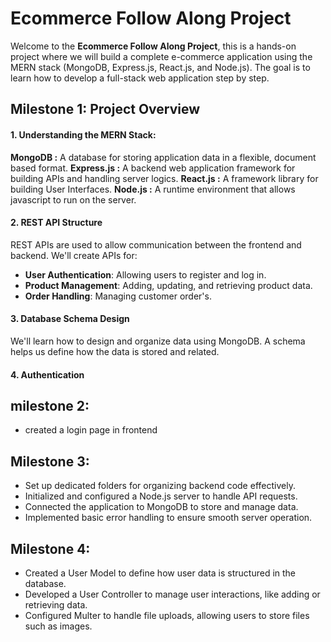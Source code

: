 # Ecommerce Follow Along Project
Welcome to the **Ecommerce Follow Along Project**, this is a hands-on project where we will build a complete e-commerce application using the MERN stack (MongoDB, Express.js, React.js, and Node.js). The goal is to learn how to develop a full-stack web application step by step.


## Milestone 1: Project Overview

#### 1. Understanding the MERN Stack:
 **MongoDB :** A database for storing application data in a flexible, document based format.
 **Express.js :** A backend web application framework for building APIs and handling server logics.
 **React.js :** A framework library for building User Interfaces.
 **Node.js :** A runtime environment that allows javascript to run on the server.

#### 2. REST API Structure
REST APIs are used to allow communication between the frontend and backend.
We'll create APIs for:
- **User Authentication**: Allowing users to register and log in.
- **Product Management**: Adding, updating, and retrieving product data.
- **Order Handling**: Managing customer order's.

#### 3. Database Schema Design
We'll learn how to design and organize data using MongoDB. A schema helps us define how the data is stored and related.


#### 4. Authentication

## milestone 2:

+ created a login page in frontend

## Milestone 3:

- Set up dedicated folders for organizing backend code effectively.
- Initialized and configured a Node.js server to handle API requests.
- Connected the application to MongoDB to store and manage data.
- Implemented basic error handling to ensure smooth server operation.

## Milestone 4:

- Created a User Model to define how user data is structured in the database.
- Developed a User Controller to manage user interactions, like adding or retrieving data.
- Configured Multer to handle file uploads, allowing users to store files such as images.